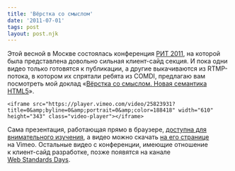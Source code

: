 ```yaml
---
title: 'Вёрстка со смыслом'
date: '2011-07-01'
tags: post
layout: post.njk
---
```


Этой весной в Москве состоялась конференция [РИТ 2011](http://ritconf.ru/), на которой была представлена довольно сильная клиент-сайд секция. И пока одни видео только готовятся к публикации, а другие выкачиваются из RTMP-потока, в котором их спрятали ребята из COMDI, предлагаю вам посмотреть мой доклад «[Вёрстка со смыслом. Новая семантика HTML5](http://vimeo.com/25823931)».

	<iframe src="https://player.vimeo.com/video/25823931?title=0&amp;byline=0&amp;portrait=0&amp;color=188418" width="610" height="343" class="video-player"></iframe>

Сама презентация, работающая прямо в браузере, [доступна для внимательного изучения](/pres/sense-coding/), а видео можно скачать [на его странице](http://vimeo.com/25823931) на Vimeo. Остальные видео с конференции, имеющие отношение к клиент-сайд разработке, позже появятся на канале [Web Standards Days](http://vimeo.com/channels/wstdays).
